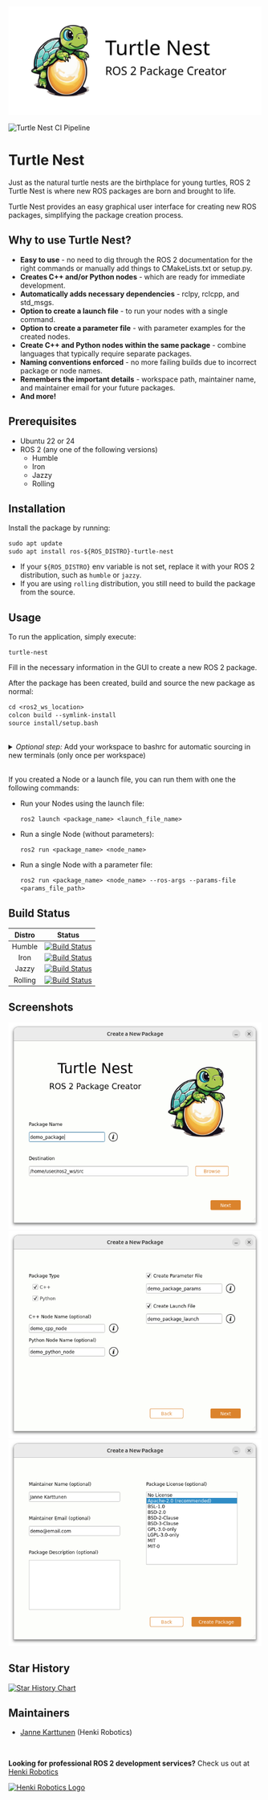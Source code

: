 ![Turtle Nest](images/turtle_nest_logo_large.png)

![Turtle Nest CI Pipeline](https://github.com/jannkar/turtle_nest/actions/workflows/run_pipeline.yaml/badge.svg)

# Turtle Nest

Just as the natural turtle nests are the birthplace for young turtles, ROS 2 Turtle Nest is where new ROS packages are born and brought to life.

Turtle Nest provides an easy graphical user interface for creating new ROS packages, simplifying the package creation process.

## Why to use Turtle Nest?

- **Easy to use** - no need to dig through the ROS 2 documentation for the right commands or manually add things to CMakeLists.txt or setup.py.
- **Creates C++ and/or Python nodes** - which are ready for immediate development.
- **Automatically adds necessary dependencies** - rclpy, rclcpp, and std_msgs.
- **Option to create a launch file** - to run your nodes with a single command.
- **Option to create a parameter file** - with parameter examples for the created nodes.
- **Create C++ and Python nodes within the same package** - combine languages that typically require separate packages.
- **Naming conventions enforced** - no more failing builds due to incorrect package or node names.
- **Remembers the important details** - workspace path, maintainer name, and maintainer email for your future packages.
- **And more!**

## Prerequisites

- Ubuntu 22 or 24
- ROS 2 (any one of the following versions)
  - Humble
  - Iron
  - Jazzy
  - Rolling

## Installation

Install the package by running:
```
sudo apt update
sudo apt install ros-${ROS_DISTRO}-turtle-nest
```

* If your `${ROS_DISTRO}` env variable is not set, replace it with your ROS 2 distribution, such as `humble` or `jazzy`.
* If you are using `rolling` distribution, you still need to build the package from the source.


## Usage
To run the application, simply execute:

```
turtle-nest
```

Fill in the necessary information in the GUI to create a new ROS 2 package. 

After the package has been created, build and source the new package as normal:

```
cd <ros2_ws_location>
colcon build --symlink-install
source install/setup.bash
```
<br>
<details>
  <summary><i>Optional step:</i> Add your workspace to bashrc for automatic sourcing in new terminals (only once per workspace)</summary>

    echo "source <ros2_ws_location>/install/setup.bash" >> ~/.bashrc
</details>
<br>

If you created a Node or a launch file, you can run them with one the following commands:

* Run your Nodes using the launch file:
    ```
    ros2 launch <package_name> <launch_file_name>
    ```
* Run a single Node (without parameters):
    ```
    ros2 run <package_name> <node_name>
    ```
* Run a single Node with a parameter file:
  ```
  ros2 run <package_name> <node_name> --ros-args --params-file <params_file_path>
  ```
    

## Build Status

| Distro | Status | 
| :---:  | :---:  |
| Humble | [![Build Status](https://build.ros2.org/buildStatus/icon?job=Hbin_uJ64__turtle_nest__ubuntu_jammy_amd64__binary)](https://build.ros2.org/job/Hbin_uJ64__turtle_nest__ubuntu_jammy_amd64__binary/)|
| Iron | [![Build Status](https://build.ros2.org/buildStatus/icon?job=Ibin_uJ64__turtle_nest__ubuntu_jammy_amd64__binary)](https://build.ros2.org/job/Ibin_uJ64__turtle_nest__ubuntu_jammy_amd64__binary/)  |
| Jazzy | [![Build Status](https://build.ros2.org/buildStatus/icon?job=Jbin_uN64__turtle_nest__ubuntu_noble_amd64__binary)](https://build.ros2.org/job/Jbin_uN64__turtle_nest__ubuntu_noble_amd64__binary/)  |
| Rolling | [![Build Status](https://build.ros2.org/buildStatus/icon?job=Rbin_uN64__turtle_nest__ubuntu_noble_amd64__binary)](https://build.ros2.org/job/Rbin_uN64__turtle_nest__ubuntu_noble_amd64__binary/)  |

## Screenshots

![Screenshot 1](images/screenshot_p1.png)
![Screenshot 2](images/screenshot_p2.png)
![Screenshot 3](images/screenshot_p3.png)

## Star History

[![Star History Chart](https://api.star-history.com/svg?repos=Jannkar/turtle_nest&type=Date)](https://star-history.com/#Jannkar/turtle_nest&Date)

## Maintainers

- [Janne Karttunen](https://www.linkedin.com/in/janne-karttunen-a22375209/) (Henki Robotics)

<br>

**Looking for professional ROS 2 development services?** Check us out at [Henki Robotics](https://henkirobotics.com)

[<img src="https://github.com/user-attachments/assets/150b7ce6-f73a-4039-a8ff-d93c7769e33b" alt="Henki Robotics Logo" width="200"/>](https://henkirobotics.com)
